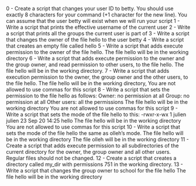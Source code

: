 0 - Create a script that changes your user ID to betty. You should use exactly 8 characters for your command (+1 character for the new line). You can assume that the user betty will exist when we will run your script
1 - Write a script that prints the effective username of the current user
2 - Write a script that prints all the groups the current user is part of
3 - Write a script that changes the owner of the file hello to the user betty
4 - Write a script that creates an empty file called hello
5 - Write a script that adds execute permission to the owner of the file hello. The file hello will be in the working directory
6 - Write a script that adds execute permission to the owner and the group owner, and read permission to other users, to the file hello. The file hello will be in the working directory.
7 - Write a script that adds execution permission to the owner, the group owner and the other users, to the file hello. The file hello will be in the working directory, You are not allowed to use commas for this script
8 - Write a script that sets the permission to the file hello as follows: Owner: no permission at all Group: no permission at all Other users: all the permissions The file hello will be in the working directory You are not allowed to use commas for this script
9 - Write a script that sets the mode of the file hello to this: -rwxr-x-wx 1 julien julien 23 Sep 20 14:25 hello The file hello will be in the working directory You are not allowed to use commas for this script
10 - Write a script that sets the mode of the file hello the same as olleh’s mode. The file hello will be in the working directory The file olleh will be in the working directory
11 - Create a script that adds execute permission to all subdirectories of the current directory for the owner, the group owner and all other users. Regular files should not be changed.
12 - Create a script that creates a directory called my_dir with permissions 751 in the working directory.
13 - Write a script that changes the group owner to school for the file hello The file hello will be in the working directory
